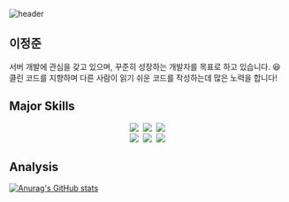 ![header](https://capsule-render.vercel.app/api?type=soft&color=auto&height=150&section=header&text=Alencion&fontSize=70&animation=twinkling)

## 이정준
서버 개발에 관심을 갖고 있으며, 꾸준히 성장하는 개발자를 목표로 하고 있습니다. 😆 <br>
클린 코드를 지향하며 다른 사람이 읽기 쉬운 코드를 작성하는데 많은 노력을 합니다!

## Major Skills
<p align="center">
  <img src="https://img.shields.io/badge/Java-007396?style=flat-square&logo=Java&logoColor=white"/></a>&nbsp 
  <img src="https://img.shields.io/badge/Javascript-ffb13b?style=flat-square&logo=javascript&logoColor=white"/></a>&nbsp 
  <img src="https://img.shields.io/badge/css-1572B6?style=flat-square&logo=css3&logoColor=white"/></a>&nbsp 
  <br>
  <img src="https://img.shields.io/badge/SpringBoot-6DB33F?style=flat-square&logo=Spring&logoColor=white"/></a>&nbsp 
  <img src="https://img.shields.io/badge/React-282C34?style=flat-square&logo=React&logoColor=white"/></a>&nbsp 
  <img src="https://img.shields.io/badge/Mysql-E6B91E?style=flat-square&logo=MySql&logoColor=white"/></a>&nbsp 
</p>

## Analysis
[![Anurag's GitHub stats](https://github-readme-stats.vercel.app/api?username=alencion)](https://github.com/anuraghazra/github-readme-stats)
